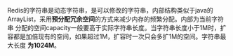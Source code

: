 Redis的字符串是动态字符串，是可以修改的字符串，内部结构类似于java的ArrayList，采用**预分配冗余空间**的方式来减少内存的频繁分配。内部为当前字符串
分配的空间capacity一般要高于实际字符串长度。当字符串长度小于1M时，扩容都是加倍现有的空间，如果超过1M，扩容时一次只会多扩1M的空间。字符串最大长度
**为1024M**。